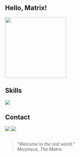## Hello, Matrix!
<a href="https://github.com/devitruvius/github-readme-stats">
  <img height=200 align="center" src="https://github-readme-stats.vercel.app/api?username=devitruvius&show_icons=true&theme=dark" />
</a>

## Skills
    
  <a href="https://skillicons.dev">
    <img src="https://skillicons.dev/icons?i=python,flask,godot" />
  </a>

## Contact
 
<div> 
  <a href = "mailto:dev.vitruvius@gmail.com"><img src="https://img.shields.io/badge/-Gmail-%23333?style=for-the-badge&logo=gmail&logoColor=white" target="_blank"></a>
  <a href="https://www.linkedin.com/in/devitruvius" target="_blank"><img src="https://img.shields.io/badge/-LinkedIn-%230077B5?style=for-the-badge&logo=linkedin&logoColor=white" target="_blank"></a>
</div>
<br>

> *"Welcome to the real world."*<br>
> *Morpheus, The Matrix*

